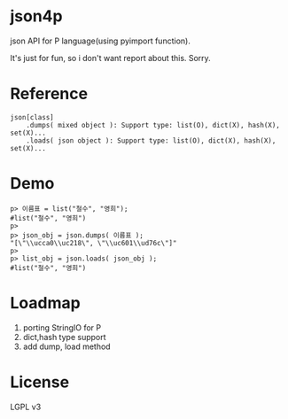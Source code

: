 json4p
======
json API for P language(using pyimport function).

It's just for fun, so i don't want report about this. Sorry.

Reference
=====
    json[class]
        .dumps( mixed object ): Support type: list(O), dict(X), hash(X), set(X)...
        .loads( json object ): Support type: list(O), dict(X), hash(X), set(X)...

Demo
=====
    p> 이름표 = list("철수", "영희");
    #list("철수", "영희")
    p> 
    p> json_obj = json.dumps( 이름표 );
    "[\"\\ucca0\\uc218\", \"\\uc601\\ud76c\"]"
    p> 
    p> list_obj = json.loads( json_obj );
    #list("철수", "영희")

Loadmap
=======
  1. porting StringIO for P
  2. dict,hash type support
  3. add dump, load method

License
=======
LGPL v3
